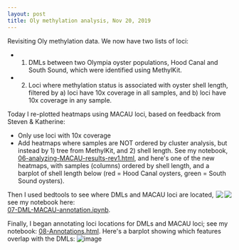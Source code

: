 ```yaml
---
layout: post 
title: Oly methylation analysis, Nov 20, 2019
---
```


Revisiting Oly methylation data. We now have two lists of loci: 
 - 1) DMLs between two Olympia oyster populations, Hood Canal and South Sound, which were identified using MethylKit.   
 - 2) Loci where methylation status is associated with oyster shell length, filtered by a) loci have 10x coverage in all samples, and b) loci have 10x coverage in any sample.   
 
Today I re-plotted heatmaps using MACAU loci, based on feedback from Steven & Katherine: 
- Only use loci with 10x coverage  
- Add heatmaps where samples are NOT ordered by cluster analysis, but instead by 1) tree from MethylKit, and 2) shell length. See my notebook, [06-analyzing-MACAU-results-rev1.html](https://htmlpreview.github.io/?https://raw.githubusercontent.com/sr320/paper-oly-mbdbs-gen/master/code/06-analyzing-MACAU-results-rev1.html), and here's one of the new heatmaps, with samples (columns) ordered by shell length, and a barplot of shell length below (red = Hood Canal oysters, green = South Sound oysters).   

<img align="right" src="https://user-images.githubusercontent.com/17264765/69304438-6e9ddb00-0bd5-11ea-950a-64b24e80fbf4.png"><img align="right" src="https://user-images.githubusercontent.com/17264765/69304447-78bfd980-0bd5-11ea-995a-149f7b6a6b83.png">

Then I used bedtools to see where DMLs and MACAU loci are located, see my notebook here:  
[07-DML-MACAU-annotation.ipynb](https://github.com/sr320/paper-oly-mbdbs-gen/blob/master/code/07-DML-MACAU-annotation.ipynb).  

Finally, I began annotating loci locations for DMLs and MACAU loci; see my notebook: [08-Annotations.html](https://htmlpreview.github.io/?https://raw.githubusercontent.com/sr320/paper-oly-mbdbs-gen/master/code/08-Annotations.html). Here's a barplot showing which features overlap with the DMLs: 
![image](https://user-images.githubusercontent.com/17264765/69304650-3ba81700-0bd6-11ea-976c-0a13fadf11d1.png)

